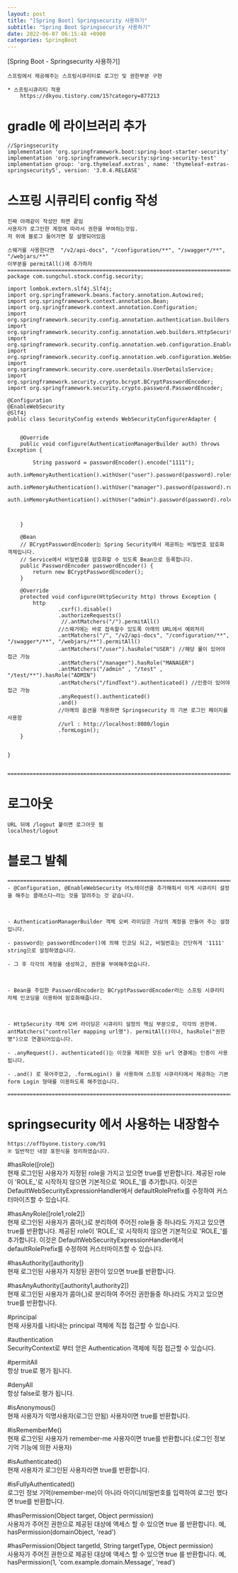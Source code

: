 ```yaml
---
layout: post
title: "[Spring Boot] Springsecurity 사용하기"
subtitle: "Spring Boot Springsecurity 사용하기"
date: 2022-06-07 06:15:48 +0900
categories: SpringBoot
---
```

[Spring Boot  - Springsecurity 사용하기]
	
	스프링에서 제공해주는 스프링시큐리티로 로그인 및 권한부분 구현
	
	* 스프링시큐리티 적용
		https://dkyou.tistory.com/15?category=877213

		


# gradle 에 라이브러리 추가

    //Springsecurity
    implementation 'org.springframework.boot:spring-boot-starter-security'
    implementation 'org.springframework.security:spring-security-test'
    implementation group: 'org.thymeleaf.extras', name: 'thymeleaf-extras-springsecurity5', version: '3.0.4.RELEASE'



# 스프링 시큐리티 config 작성

	진짜 아래같이 작성만 하면 끝임
	사용자가 로그인한 계정에 따라서 권한을 부여하는것임.
	저 위에 블로그 들어가면 잘 설명되어있음

	스웨거를 사용한다면  "/v2/api-docs", "/configuration/**", "/swagger*/**", "/webjars/**" 
	이부분을 permitAll()에 추가하자
	=================================================================================================================
	package com.sungchul.stock.config.security;

	import lombok.extern.slf4j.Slf4j;
	import org.springframework.beans.factory.annotation.Autowired;
	import org.springframework.context.annotation.Bean;
	import org.springframework.context.annotation.Configuration;
	import org.springframework.security.config.annotation.authentication.builders.AuthenticationManagerBuilder;
	import org.springframework.security.config.annotation.web.builders.HttpSecurity;
	import org.springframework.security.config.annotation.web.configuration.EnableWebSecurity;
	import org.springframework.security.config.annotation.web.configuration.WebSecurityConfigurerAdapter;
	import org.springframework.security.core.userdetails.UserDetailsService;
	import org.springframework.security.crypto.bcrypt.BCryptPasswordEncoder;
	import org.springframework.security.crypto.password.PasswordEncoder;

	@Configuration
	@EnableWebSecurity
	@Slf4j
	public class SecurityConfig extends WebSecurityConfigurerAdapter {


		@Override
		public void configure(AuthenticationManagerBuilder auth) throws Exception {

	        String password = passwordEncoder().encode("1111");
	        auth.inMemoryAuthentication().withUser("user").password(password).roles("USER");
	        auth.inMemoryAuthentication().withUser("manager").password(password).roles("MANAGER");
	        auth.inMemoryAuthentication().withUser("admin").password(password).roles("ADMIN");

			

		}

		@Bean
		// BCryptPasswordEncoder는 Spring Security에서 제공하는 비밀번호 암호화 객체입니다.
		// Service에서 비밀번호를 암호화할 수 있도록 Bean으로 등록합니다.
		public PasswordEncoder passwordEncoder() {
			return new BCryptPasswordEncoder();
		}

		@Override
		protected void configure(HttpSecurity http) throws Exception {
			http
					.csrf().disable()
					.authorizeRequests()
					 //.antMatchers("/").permitAll()
					//스웨거에는 바로 접속할수 있도록 아래의 URL에서 예외처리
					.antMatchers("/", "/v2/api-docs", "/configuration/**", "/swagger*/**", "/webjars/**").permitAll()
					.antMatchers("/user").hasRole("USER") //해당 룰이 있어야 접근 가능
					.antMatchers("/manager").hasRole("MANAGER")
					.antMatchers("/admin" , "/test" , "/test/**").hasRole("ADMIN")
					.antMatchers("/findText").authenticated() //인증이 있어야 접근 가능
					.anyRequest().authenticated()
					.and()
					//아래의 옵션을 적용하면 Springsecurity 의 기본 로그인 페이지를 사용함 
					//url : http://localhost:8080/login
					.formLogin();
		}


	}


	=================================================================================================================


# 로그아웃
	URL 뒤에 /logout 붙이면 로그아웃 됨
	localhost/logout


# 블로그 발췌
	=================================================================================================================
	- @Configuration, @EnableWebSecurity 어노테이션을 추가해줘서 이게 시큐리티 설정을 해주는 클래스다~라는 것을 알려주는 것 같습니다.

	 

	- AuthenticationManagerBuilder 객체 오버 라이딩은 가상의 계정을 만들어 주는 설정입니다.

	- password는 passwordEncoder()에 의해 인코딩 되고, 비밀번호는 간단하게 '1111' string으로 설정하였습니다.

	- 그 후 각각의 계정을 생성하고, 권한을 부여해주었습니다.

	 

	- Bean을 주입한 PasswordEncoder는 BCryptPasswordEncoder라는 스프링 시큐리티 자체 인코딩을 이용하여 암호화해줍니다.

	 

	- HttpSecurity 객체 오버 라이딩은 시큐리티 설정의 핵심 부분으로, 각각의 권한에. antMatchers("controller mapping url명"). permitAll()이나, hasRole("권한명")으로 연결되어있습니다.

	- .anyRequest(). authenticated()는 이것을 제외한 모든 url 연결에는 인증이 사용됩니다.

	- .and() 로 묶어주었고, .formLogin() 을 사용하여 스프링 시큐리티에서 제공하는 기본 form Login 형태를 이용하도록 해주었습니다.

	=================================================================================================================


# springsecurity 에서 사용하는 내장함수
	https://offbyone.tistory.com/91
	※ 일반적인 내장 표현식을 정리하였습니다.
	
#hasRole([role])				
	현재 로그인된 사용자가 지정된 role을 가지고 있으면 true를 반환합니다. 제공된 role이 'ROLE_'로 시작하지 않으면 기본적으로 'ROLE_'를 추가합니다. 이것은 DefaultWebSecurityExpressionHandler에서 defaultRolePrefix를 수정하여 커스터마이즈할 수 있습니다.

#hasAnyRole([role1,role2])	
	현재 로그인된 사용자가 콤마(,)로 분리하여 주어진 role들 중 하나라도 가지고 있으면 true를 반환합니다. 제공된 role이 'ROLE_'로 시작하지 않으면 기본적으로 'ROLE_'를 추가합니다. 이것은 DefaultWebSecurityExpressionHandler에서 defaultRolePrefix를 수정하여 커스터마이즈할 수 있습니다.

#hasAuthority([authority])	
	현재 로그인된 사용자가 지정된 권한이 있으면 true를 반환합니다.

#hasAnyAuthority([authority1,authority2])	
	현재 로그인된 사용자가 콤마(,)로 분리하여 주어진 권한들중 하나라도 가지고 있으면 true를 반환합니다.

#principal							
	현재 사용자를 나타내는 principal 객체에 직접 접근할 수 있습니다.

#authentication					
	SecurityContext로 부터 얻은 Authentication 객체에 직접 접근할 수 있습니다.

#permitAll					
	항상 true로 평가 됩니다.

#denyAll					
	항상 false로 평가 됩니다.

#isAnonymous()					
	현재 사용자가 익명사용자(로그인 안됨) 사용자이면 true를 반환합니다.

#isRememberMe()					
	현재 로그인된 사용자가 remember-me 사용자이면 true를 반환합니다.(로그인 정보 기억 기능에 의한 사용자)

#isAuthenticated()				
	현재 사용자가 로그인된 사용자라면 true를 반환합니다.

#isFullyAuthenticated()						
	로그인 정보 기억(remember-me)이 아니라 아이디/비밀번호를 입력하여 로그인 했다면 true를 반환합니다.

#hasPermission(Object target, Object permission)			
	사용자가 주어진 권한으로 제공된 대상에 액세스 할 수 있으면 true 를 반환합니다. 예, hasPermission(domainObject, 'read')

#hasPermission(Object targetId, String targetType, Object permission)		
	사용자가 주어진 권한으로 제공된 대상에 액세스 할 수 있으면 true 를 반환합니다. 예, hasPermission(1, 'com.example.domain.Message', 'read')
